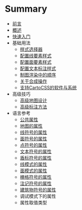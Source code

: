 # Summary

* [前言](README.md)
* [概述](src/introduction/intro.md)
* [快速入门](src/quickstart/quickstart.md)
* 基础用法
   * [样式选择器](src/basics/selectors.md)
   * [配置线要素样式](src/basics/styling_lines.md)
   * [配置面要素样式](src/basics/styling_polygons.md)
   * [配置文本标注样式](src/basics/styling_labels.md)
   * [制图渲染中的顺序](src/basics/symbolizers_order.md)
   * [关于合成操作](src/basics/compositing_ref.md)
   * [支持CartoCSS的软件与系统](src/basics/softwares.md)
* 高级技巧
   * [高级地图设计](src/advanced/map_design.md)
   * [高级标注方法](src/advanced/adv-label-placement.md)
* 语言参考
   * [公共属性](src/lang-ref/public-attrs.md)
   * [地图的属性](src/lang-ref/map-attrs.md)
   * [线符号的属性](src/lang-ref/line-attrs.md)
   * [面符号的属性](src/lang-ref/polygon-attrs.md)
   * [点符号的属性](src/lang-ref/point-attrs.md)
   * [文本符号的属性](src/lang-ref/text-attrs.md)
   * [盾标符号的属性](src/lang-ref/shield-attrs.md)
   * [线模式的属性](src/lang-ref/line-pattern-attrs.md)
   * [面模式的属性](src/lang-ref/polygon-pattern-attrs.md)
   * [栅格符号的属性](src/lang-ref/raster-attrs.md)
   * [注记符号的属性](src/lang-ref/markers-attrs.md)
   * [建筑物符号的属性](src/lang-ref/building-attrs.md)
   * 调试模式下的属性
   * 属性取值类型

